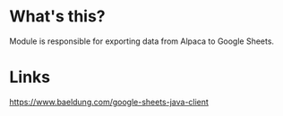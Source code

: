 
# What's this?

Module is responsible for exporting data from Alpaca to Google Sheets.

# Links
https://www.baeldung.com/google-sheets-java-client


